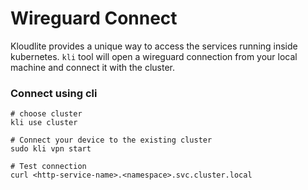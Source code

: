 # Wireguard Connect

Kloudlite provides a unique way to access the services running inside kubernetes. `kli` tool will open a wireguard connection from your local machine and connect it with the cluster.

### Connect using cli

```
# choose cluster
kli use cluster

# Connect your device to the existing cluster
sudo kli vpn start

# Test connection
curl <http-service-name>.<namespace>.svc.cluster.local
```



